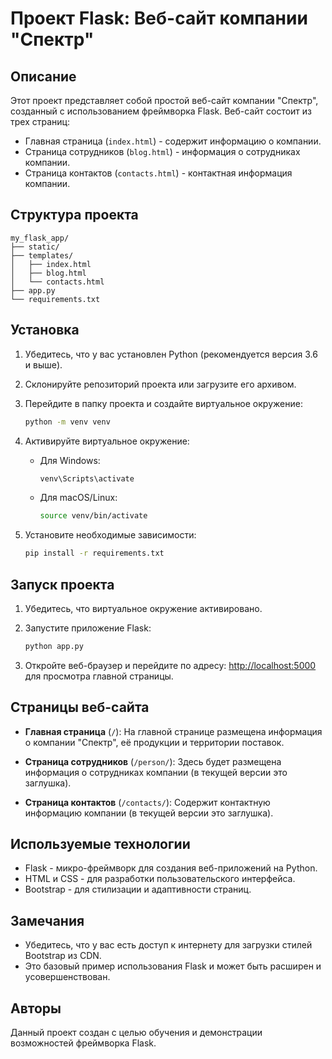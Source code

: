 # Проект Flask: Веб-сайт компании "Спектр"

## Описание

Этот проект представляет собой простой веб-сайт компании "Спектр", созданный с использованием фреймворка Flask. Веб-сайт состоит из трех страниц:

- Главная страница (`index.html`) - содержит информацию о компании.
- Страница сотрудников (`blog.html`) - информация о сотрудниках компании.
- Страница контактов (`contacts.html`) - контактная информация компании.

## Структура проекта

```
my_flask_app/
├── static/
├── templates/
│   ├── index.html
│   ├── blog.html
│   └── contacts.html
├── app.py
└── requirements.txt
```

## Установка

1. Убедитесь, что у вас установлен Python (рекомендуется версия 3.6 и выше).

2. Склонируйте репозиторий проекта или загрузите его архивом.

3. Перейдите в папку проекта и создайте виртуальное окружение:

   ```bash
   python -m venv venv
   ```

4. Активируйте виртуальное окружение:

   - Для Windows:
     ```bash
     venv\Scripts\activate
     ```

   - Для macOS/Linux:
     ```bash
     source venv/bin/activate
     ```

5. Установите необходимые зависимости:

   ```bash
   pip install -r requirements.txt
   ```

## Запуск проекта

1. Убедитесь, что виртуальное окружение активировано.

2. Запустите приложение Flask:

   ```bash
   python app.py
   ```

3. Откройте веб-браузер и перейдите по адресу: [http://localhost:5000](http://localhost:5000) для просмотра главной страницы.

## Страницы веб-сайта

- **Главная страница** (`/`): На главной странице размещена информация о компании "Спектр", её продукции и территории поставок.
  
- **Страница сотрудников** (`/person/`): Здесь будет размещена информация о сотрудниках компании (в текущей версии это заглушка).

- **Страница контактов** (`/contacts/`): Содержит контактную информацию компании (в текущей версии это заглушка).

## Используемые технологии

- Flask - микро-фреймворк для создания веб-приложений на Python.
- HTML и CSS - для разработки пользовательского интерфейса.
- Bootstrap - для стилизации и адаптивности страниц.

## Замечания

- Убедитесь, что у вас есть доступ к интернету для загрузки стилей Bootstrap из CDN.
- Это базовый пример использования Flask и может быть расширен и усовершенствован.

## Авторы

Данный проект создан с целью обучения и демонстрации возможностей фреймворка Flask.
